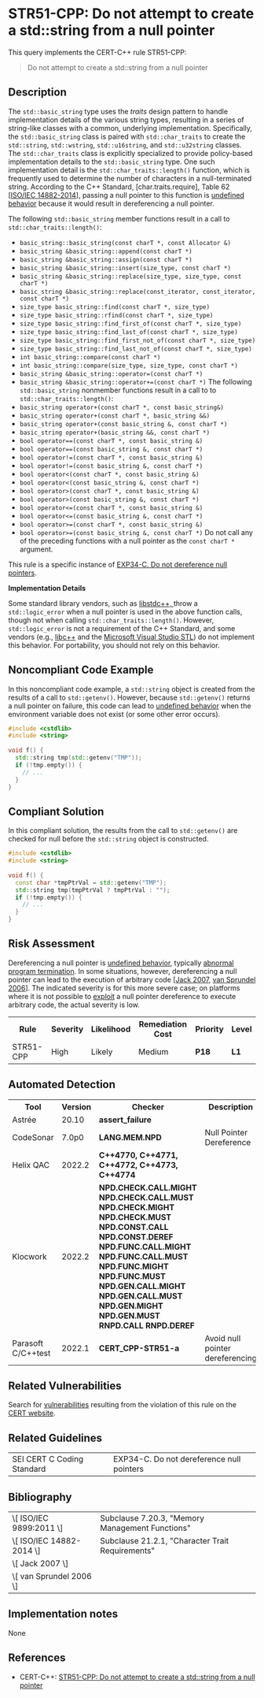 # STR51-CPP: Do not attempt to create a std::string from a null pointer

This query implements the CERT-C++ rule STR51-CPP:

> Do not attempt to create a std::string from a null pointer



## Description

The `std::basic_string` type uses the *traits* design pattern to handle implementation details of the various string types, resulting in a series of string-like classes with a common, underlying implementation. Specifically, the `std::basic_string` class is paired with `std::char_traits` to create the `std::string`, `std::wstring`, `std::u16string`, and `std::u32string` classes. The `std::char_traits` class is explicitly specialized to provide policy-based implementation details to the `std::basic_string` type. One such implementation detail is the `std::char_traits::length()` function, which is frequently used to determine the number of characters in a null-terminated string. According to the C++ Standard, \[char.traits.require\], Table 62 \[[ISO/IEC 14882-2014](https://wiki.sei.cmu.edu/confluence/display/cplusplus/AA.+Bibliography#AA.Bibliography-ISO%2FIEC14882-2014)\], passing a null pointer to this function is [undefined behavior](https://wiki.sei.cmu.edu/confluence/display/cplusplus/BB.+Definitions#BB.Definitions-undefinedbehavior) because it would result in dereferencing a null pointer.

The following `std::basic_string` member functions result in a call to `std::char_traits::length()`:

* `basic_string::basic_string(const charT *, const Allocator &)`
* `basic_string &basic_string::append(const charT *)`
* `basic_string &basic_string::assign(const charT *)`
* `basic_string &basic_string::insert(size_type, const charT *)`
* `basic_string &basic_string::replace(size_type, size_type, const charT *)`
* `basic_string &basic_string::replace(const_iterator, const_iterator, const charT *)`
* `size_type basic_string::find(const charT *, size_type)`
* `size_type basic_string::rfind(const charT *, size_type)`
* `size_type basic_string::find_first_of(const charT *, size_type)`
* `size_type basic_string::find_last_of(const charT *, size_type)`
* `size_type basic_string::find_first_not_of(const charT *, size_type)`
* `size_type basic_string::find_last_not_of(const charT *, size_type)`
* `int basic_string::compare(const charT *)`
* `int basic_string::compare(size_type, size_type, const charT *)`
* `basic_string &basic_string::operator=(const charT *)`
* `basic_string &basic_string::operator+=(const charT *)`
The following `std::basic_string` nonmember functions result in a call to to `std::char_traits::length()`:
* `basic_string operator+(const charT *, const basic_string&)`
* `basic_string operator+(const charT *, basic_string &&)`
* `basic_string operator+(const basic_string &, const charT *)`
* `basic_string operator+(basic_string &&, const charT *)`
* `bool operator==(const charT *, const basic_string &)`
* `bool operator==(const basic_string &, const charT *)`
* `bool operator!=(const charT *, const basic_string &)`
* `bool operator!=(const basic_string &, const charT *)`
* `bool operator<(const charT *, const basic_string &)`
* `bool operator<(const basic_string &, const charT *)`
* `bool operator>(const charT *, const basic_string &)`
* `bool operator>(const basic_string &, const charT *)`
* `bool operator<=(const charT *, const basic_string &)`
* `bool operator<=(const basic_string &, const charT *)`
* `bool operator>=(const charT *, const basic_string &)`
* `bool operator>=(const basic_string &, const charT *)`
Do not call any of the preceding functions with a null pointer as the `const charT *` argument.

This rule is a specific instance of [EXP34-C. Do not dereference null pointers](https://wiki.sei.cmu.edu/confluence/display/c/EXP34-C.+Do+not+dereference+null+pointers).

**Implementation Details**

Some standard library vendors, such as [libstdc++, ](https://wiki.sei.cmu.edu/confluence/display/cplusplus/BB.+Definitions#BB.Definitions-libstdcxx)throw a `std::logic_error` when a null pointer is used in the above function calls, though not when calling `std::char_traits::length()`. However, `std::logic_error` is not a requirement of the C++ Standard, and some vendors (e.g., [libc++](https://wiki.sei.cmu.edu/confluence/display/cplusplus/BB.+Definitions#BB.Definitions-libcxx) and the [Microsoft Visual Studio STL](https://wiki.sei.cmu.edu/confluence/display/cplusplus/BB.+Definitions#BB.Definitions-msvcstl)) do not implement this behavior. For portability, you should not rely on this behavior.

## Noncompliant Code Example

In this noncompliant code example, a `std::string` object is created from the results of a call to `std::getenv()`. However, because `std::getenv()` returns a null pointer on failure, this code can lead to [undefined behavior](https://wiki.sei.cmu.edu/confluence/display/cplusplus/BB.+Definitions#BB.Definitions-undefinedbehavior) when the environment variable does not exist (or some other error occurs).

```cpp
#include <cstdlib>
#include <string>
 
void f() {
  std::string tmp(std::getenv("TMP"));
  if (!tmp.empty()) {
    // ...
  }
}
```

## Compliant Solution

In this compliant solution, the results from the call to `std::getenv()` are checked for null before the `std::string` object is constructed.

```cpp
#include <cstdlib>
#include <string>
 
void f() {
  const char *tmpPtrVal = std::getenv("TMP");
  std::string tmp(tmpPtrVal ? tmpPtrVal : "");
  if (!tmp.empty()) {
    // ...
  }
}
```

## Risk Assessment

Dereferencing a null pointer is [undefined behavior](https://wiki.sei.cmu.edu/confluence/display/cplusplus/BB.+Definitions#BB.Definitions-undefinedbehavior), typically [abnormal program termination](https://wiki.sei.cmu.edu/confluence/display/cplusplus/BB.+Definitions#BB.Definitions-abnormaltermination). In some situations, however, dereferencing a null pointer can lead to the execution of arbitrary code \[[Jack 2007](https://wiki.sei.cmu.edu/confluence/display/cplusplus/AA.+Bibliography#AA.Bibliography-Jack07), [van Sprundel 2006](https://wiki.sei.cmu.edu/confluence/display/cplusplus/AA.+Bibliography#AA.Bibliography-vanSprundel06)\]. The indicated severity is for this more severe case; on platforms where it is not possible to [exploit](https://wiki.sei.cmu.edu/confluence/display/cplusplus/BB.+Definitions) a null pointer dereference to execute arbitrary code, the actual severity is low.

<table> <tbody> <tr> <th> Rule </th> <th> Severity </th> <th> Likelihood </th> <th> Remediation Cost </th> <th> Priority </th> <th> Level </th> </tr> <tr> <td> STR51-CPP </td> <td> High </td> <td> Likely </td> <td> Medium </td> <td> <strong>P18</strong> </td> <td> <strong>L1</strong> </td> </tr> </tbody> </table>


## Automated Detection

<table> <tbody> <tr> <th> Tool </th> <th> Version </th> <th> Checker </th> <th> Description </th> </tr> <tr> <td> <a> Astrée </a> </td> <td> 20.10 </td> <td> <strong>assert_failure</strong> </td> <td> </td> </tr> <tr> <td> <a> CodeSonar </a> </td> <td> 7.0p0 </td> <td> <strong>LANG.MEM.NPD</strong> </td> <td> Null Pointer Dereference </td> </tr> <tr> <td> <a> Helix QAC </a> </td> <td> 2022.2 </td> <td> <strong>C++4770, C++4771, C++4772, C++4773, C++4774</strong> </td> <td> </td> </tr> <tr> <td> <a> Klocwork </a> </td> <td> 2022.2 </td> <td> <strong>NPD.CHECK.CALL.MIGHT</strong> <strong>NPD.CHECK.CALL.MUST</strong> <strong>NPD.CHECK.MIGHT</strong> <strong>NPD.CHECK.MUST</strong> <strong>NPD.CONST.CALL</strong> <strong>NPD.CONST.DEREF</strong> <strong>NPD.FUNC.CALL.MIGHT</strong> <strong>NPD.FUNC.CALL.MUST</strong> <strong>NPD.FUNC.MIGHT</strong> <strong>NPD.FUNC.MUST</strong> <strong>NPD.GEN.CALL.MIGHT</strong> <strong>NPD.GEN.CALL.MUST</strong> <strong>NPD.GEN.MIGHT</strong> <strong>NPD.GEN.MUST</strong> <strong>RNPD.CALL</strong> <strong>RNPD.DEREF</strong> </td> <td> </td> </tr> <tr> <td> <a> Parasoft C/C++test </a> </td> <td> 2022.1 </td> <td> <strong>CERT_CPP-STR51-a</strong> </td> <td> Avoid null pointer dereferencing </td> </tr> </tbody> </table>


## Related Vulnerabilities

Search for [vulnerabilities](https://wiki.sei.cmu.edu/confluence/display/cplusplus/BB.+Definitions#BB.Definitions-vul) resulting from the violation of this rule on the [CERT website](https://www.kb.cert.org/vulnotes/bymetric?searchview&query=FIELD+KEYWORDS+contains+STR36-CPP).

## Related Guidelines

<table> <tbody> <tr> <td> <a> SEI CERT C Coding Standard </a> </td> <td> <a> EXP34-C. Do not dereference null pointers </a> </td> </tr> </tbody> </table>


## Bibliography

<table> <tbody> <tr> <td> \[ <a> ISO/IEC 9899:2011 </a> \] </td> <td> Subclause 7.20.3, "Memory Management Functions" </td> </tr> <tr> <td> \[ <a> ISO/IEC 14882-2014 </a> \] </td> <td> Subclause 21.2.1, "Character Trait Requirements" </td> </tr> <tr> <td> \[ <a> Jack 2007 </a> \] </td> <td> </td> </tr> <tr> <td> \[ <a> van Sprundel 2006 </a> \] </td> <td> </td> </tr> </tbody> </table>


## Implementation notes

None

## References

* CERT-C++: [STR51-CPP: Do not attempt to create a std::string from a null pointer](https://wiki.sei.cmu.edu/confluence/pages/viewpage.action?pageId=88046682)
